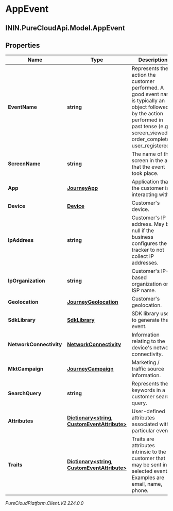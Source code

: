 # AppEvent

## ININ.PureCloudApi.Model.AppEvent

## Properties

|Name | Type | Description | Notes|
|------------ | ------------- | ------------- | -------------|
| **EventName** | **string** | Represents the action the customer performed. A good event name is typically an object followed by the action performed in past tense (e.g. screen_viewed, order_completed, user_registered). | |
| **ScreenName** | **string** | The name of the screen in the app that the event took place. | |
| **App** | [**JourneyApp**](JourneyApp) | Application that the customer is interacting with. | |
| **Device** | [**Device**](Device) | Customer&#39;s device. | |
| **IpAddress** | **string** | Customer&#39;s IP address. May be null if the business configures the tracker to not collect IP addresses. | [optional] |
| **IpOrganization** | **string** | Customer&#39;s IP-based organization or ISP name. | [optional] |
| **Geolocation** | [**JourneyGeolocation**](JourneyGeolocation) | Customer&#39;s geolocation. | [optional] |
| **SdkLibrary** | [**SdkLibrary**](SdkLibrary) | SDK library used to generate the event. | [optional] |
| **NetworkConnectivity** | [**NetworkConnectivity**](NetworkConnectivity) | Information relating to the device&#39;s network connectivity. | [optional] |
| **MktCampaign** | [**JourneyCampaign**](JourneyCampaign) | Marketing / traffic source information. | [optional] |
| **SearchQuery** | **string** | Represents the keywords in a customer search query. | [optional] |
| **Attributes** | [**Dictionary&lt;string, CustomEventAttribute&gt;**](CustomEventAttribute) | User-defined attributes associated with a particular event. | |
| **Traits** | [**Dictionary&lt;string, CustomEventAttribute&gt;**](CustomEventAttribute) | Traits are attributes intrinsic to the customer that may be sent in selected events. Examples are email, name, phone. | |



_PureCloudPlatform.Client.V2 224.0.0_
